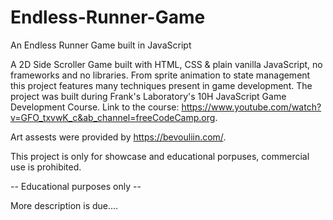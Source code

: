 # Endless-Runner-Game
An Endless Runner Game built in JavaScript

A 2D Side Scroller Game built with HTML, CSS & plain vanilla JavaScript, no frameworks and no libraries. From sprite animation to state management this project features many techniques present in game development. 
The project was built during Frank's Laboratory's 10H JavaScript Game Development Course. Link to the course: https://www.youtube.com/watch?v=GFO_txvwK_c&ab_channel=freeCodeCamp.org.

Art assests were provided by https://bevouliin.com/. 

This project is only for showcase and educational porpuses, commercial use is prohibited. 

-- Educational purposes only --

More description is due....
